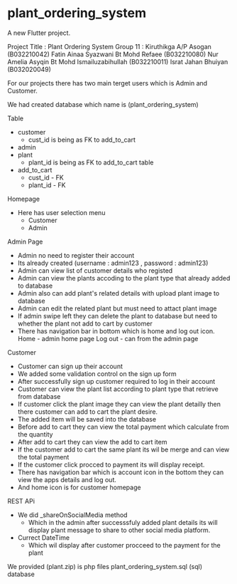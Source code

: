 # plant_ordering_system

A new Flutter project.

Project Title : Plant Ordering System
Group 11  : Kiruthikga A/P Asogan (B032210042)
            Fatin Ainaa Syazwani Bt Mohd Refaee (B032210080) 
            Nur Amelia Asyqin Bt Mohd Ismailuzabihullah (B032210011)
            Israt Jahan Bhuiyan (B032020049)


For our projects there has two main terget users which is Admin and Customer.

We had created database which name  is (plant_ordering_system)

Table 
- customer
  - cust_id is being as FK to add_to_cart
- admin 
- plant 
   - plant_id is being as FK to add_to_cart table
- add_to_cart
   - cust_id - FK
   - plant_id - FK


Homepage 
- Here has user selection menu 
    - Customer
    - Admin

Admin Page
- Admin no need to register their account 
- Its already created    (username : admin123 , password : admin123)
- Admin can view list of customer details who registed 
- Admin can view the plants accoding to the plant type that already added to database
- Admin also can add plant's related details with upload plant image to database
- Admin can edit the related plant but must need to attact plant image
- If admin swipe left they can delete the plant to database but need to whether the plant not add to cart by customer
- There has navigation bar in bottom which is home and log out icon. 
    Home - admin home page
    Log out - can  from the admin page


Customer
- Customer can sign up their account 
- We added some validation control on the sign up form
- After successfully sign up customer required to log in their account
- Customer can view the plant list according to plant type that retrieve from database
- If customer click the plant image they can view the plant detailly then there customer can add to cart the plant desire.
- The added item will be saved into the database
- Before add to cart they can view the total payment which calculate from the quantity
- After add to cart they can view the add to cart item 
- If the customer add to cart the same plant its wil be merge and can view the total payment
- If the customer click procced to payment its will display receipt.
- There has navigation bar which is account icon in the bottom they can view the apps details and log out.
- And home icon is for customer homepage



REST APi
- We did _shareOnSocialMedia method 
   - Which in the admin after successsfuly added plant details its will display plant message to share to other social media platform.
- Currect DateTime
  -  Which wil display after customer procceed to the payment for the plant
 
We provided (plant.zip) is php files
plant_ordering_system.sql (sql) database


